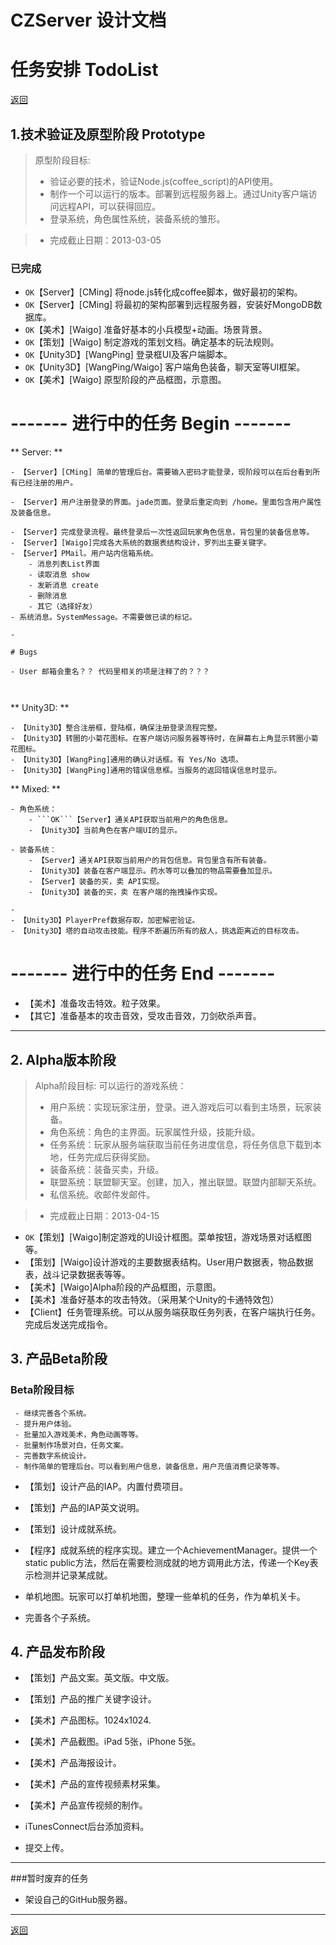 # CZServer 设计文档 #

# 任务安排 TodoList #

[返回](./index.md)


## 1.技术验证及原型阶段 Prototype

> 原型阶段目标:
> 
> - 验证必要的技术，验证Node.js(coffee_script)的API使用。
> - 制作一个可以运行的版本。部署到远程服务器上。通过Unity客户端访问远程API，可以获得回应。
> - 登录系统，角色属性系统，装备系统的雏形。

> - 完成截止日期：2013-03-05

### 已完成

- ```OK```【Server】[CMing] 将node.js转化成coffee脚本，做好最初的架构。
- ```OK```【Server】[CMing] 将最初的架构部署到远程服务器，安装好MongoDB数据库。
- ```OK```【美术】[Waigo] 准备好基本的小兵模型+动画。场景背景。
- ```OK```【策划】[Waigo] 制定游戏的策划文档。确定基本的玩法规则。
- ```OK```【Unity3D】[WangPing] 登录框UI及客户端脚本。
- ```OK```【Unity3D】[WangPing/Waigo] 客户端角色装备，聊天室等UI框架。
- ```OK```【美术】[Waigo] 原型阶段的产品框图，示意图。


# ------- 进行中的任务 Begin -------



** Server: **   

```
- 【Server】[CMing] 简单的管理后台。需要输入密码才能登录，现阶段可以在后台看到所有已经注册的用户。

- 【Server】用户注册登录的界面。jade页面。登录后重定向到 /home。里面包含用户属性及装备信息。

- 【Server】完成登录流程。最终登录后一次性返回玩家角色信息，背包里的装备信息等。
- 【Server】[Waigo]完成各大系统的数据表结构设计，罗列出主要关键字。
- 【Server】PMail。用户站内信箱系统。
    - 消息列表List界面
    - 读取消息 show
    - 发新消息 create
    - 删除消息
    - 其它（选择好友）
- 系统消息。SystemMessage。不需要做已读的标记。

- 

# Bugs

- User 邮箱会重名？？ 代码里相关的项是注释了的？？？



```

** Unity3D: **

```
- 【Unity3D】整合注册框，登陆框，确保注册登录流程完整。
- 【Unity3D】转圈的小菊花图标。在客户端访问服务器等待时，在屏幕右上角显示转圈小菊花图标。
- 【Unity3D】[WangPing]通用的确认对话框。有 Yes/No 选项。
- 【Unity3D】[WangPing]通用的错误信息框。当服务的返回错误信息时显示。

```

** Mixed: **

```
- 角色系统：
	- ```OK```【Server】通关API获取当前用户的角色信息。
	- 【Unity3D】当前角色在客户端UI的显示。

- 装备系统：
	- 【Server】通关API获取当前用户的背包信息。背包里含有所有装备。
	- 【Unity3D】装备在客户端显示。药水等可以叠加的物品需要叠加显示。
	- 【Server】装备的买，卖 API实现。
	- 【Unity3D】装备的买，卖 在客户端的拖拽操作实现。

- 
- 【Unity3D】PlayerPref数据存取，加密解密验证。
- 【Unity3D】塔的自动攻击技能。程序不断遍历所有的敌人，挑选距离近的目标攻击。

```

# ------- 进行中的任务 End -------


- 【美术】准备攻击特效。粒子效果。
- 【其它】准备基本的攻击音效，受攻击音效，刀剑砍杀声音。

---------------

## 2. Alpha版本阶段

> Alpha阶段目标: 可以运行的游戏系统：
> 
> - 用户系统：实现玩家注册，登录。进入游戏后可以看到主场景，玩家装备。
> - 角色系统：角色的主界面。玩家属性升级，技能升级。
> - 任务系统：玩家从服务端获取当前任务进度信息，将任务信息下载到本地，任务完成后获得奖励。
> - 装备系统：装备买卖，升级。
> - 联盟系统：联盟聊天室。创建，加入，推出联盟。联盟内部聊天系统。
> - 私信系统。收邮件发邮件。
     
> - 完成截止日期：2013-04-15


- ```OK```【策划】[Waigo]制定游戏的UI设计框图。菜单按钮，游戏场景对话框图等。
- 【策划】[Waigo]设计游戏的主要数据表结构。User用户数据表，物品数据表，战斗记录数据表等等。
- 【美术】[Waigo]Alpha阶段的产品框图，示意图。
- 【美术】准备好基本的攻击特效。（采用某个Unity的卡通特效包）
- 【Client】任务管理系统。可以从服务端获取任务列表，在客户端执行任务。完成后发送完成指令。



## 3. 产品Beta阶段

### Beta阶段目标

     - 继续完善各个系统。
     - 提升用户体验。
     - 批量加入游戏美术，角色动画等等。
     - 批量制作场景对白，任务文案。
     - 完善数字系统设计。
     - 制作简单的管理后台。可以看到用户信息，装备信息，用户充值消费记录等等。

- 【策划】设计产品的IAP。内置付费项目。
- 【策划】产品的IAP英文说明。
- 【策划】设计成就系统。

- 【程序】成就系统的程序实现。建立一个AchievementManager。提供一个static public方法，然后在需要检测成就的地方调用此方法，传递一个Key表示检测并记录某成就。

- 单机地图。玩家可以打单机地图，整理一些单机的任务，作为单机关卡。

- 完善各个子系统。



## 4. 产品发布阶段

- 【策划】产品文案。英文版。中文版。
- 【策划】产品的推广关键字设计。



- 【美术】产品图标。1024x1024.
- 【美术】产品截图。iPad 5张，iPhone 5张。
- 【美术】产品海报设计。
- 【美术】产品的宣传视频素材采集。
- 【美术】产品宣传视频的制作。
- iTunesConnect后台添加资料。
- 提交上传。



-----------

###暂时废弃的任务

- 架设自己的GitHub服务器。

-----------

[返回](./index.md)


